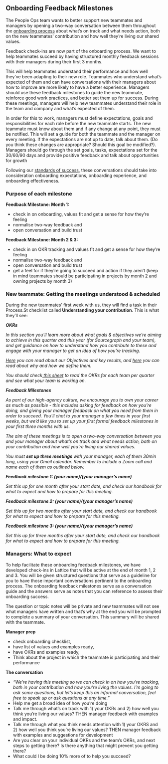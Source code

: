 ## Onboarding Feedback Milestones

The People Ops team wants to better support new teammates and managers by opening a two-way conversation between them throughout the [onboarding process](https://about.sourcegraph.com/handbook/people-ops/onboarding) about what’s on track and what needs action, both on the new teammates' contribution and how well they’re living our shared values.

Feedback check-ins are now part of the onboarding process. We want to help teammates succeed by having structured monthly feedback sessions with their managers during their first 3 months. 

This will help teammates understand their performance and how well they’ve been adapting to their new role. Teammates who understand what’s expected of them and can have conversations with their managers about how to improve are more likely to have a better experience. Managers should use these feedback milestones to guide the new teammate, reinforce good work practices, and better set them up for success. During these meetings, managers will help new teammates understand their role in the team and company and what’s expected of them.

In order for this to work, managers must define expectations, goals and responsibilities for each role before the new teammate starts. The new teammate must know about them and if any change at any point, they must be notified. This will set a guide for both the teammate and the manager on every meeting. If the expectations are not up to date, talk about them. (Do you think these changes are appropriate? Should this goal be modified?). Managers should go through the set goals, tasks, expectations set for the 30/60/90 days and provide positive feedback and talk about opportunities for growth

Following our [standards of success](https://about.sourcegraph.com/handbook/people-ops/onboarding#onboarding-standards-and-success), these conversations should take into consideration onboarding expectations, onboarding experience, and onboarding effectiveness.


### Purpose of each milestone

**Feedback Milestone: Month 1:**

- check in on onboarding, values fit and get a sense for how they’re feeling 
- normalise two-way feedback and 
- open conversation and build trust

**Feedback Milestone: Month 2 & 3:**

- check in on OKR tracking and values fit and get a sense for how they’re feeling
- normalise two-way feedback and 
- open conversation and build trust 
- get a feel for if they’re going to succeed and action if they aren’t (keep in mind teammates should be participating in projects by month 2 and owning projects by month 3)


### New teammate: Getting the meetings understood & scheduled

During the new teammates’ first week with us, they will find a task in their Process.St checklist called **Understanding your contribution**. This is what they’ll see:

**_OKRs_**

_In this section you’ll learn more about what goals & objectives we’re aiming to achieve in this quarter and this year (for Sourcegraph and your team), and get guidance on how to understand how you contribute to these and engage with your manager to get an idea of how you’re tracking._

_[Here](https://about.sourcegraph.com/company/goals/2021_q2) you can read about our Objectives and key results, and [here](https://about.sourcegraph.com/company/goals/guidelines) you can read about why and how we define them._

_You should check[ this sheet](https://docs.google.com/spreadsheets/d/1pNXVev2JtYC94lB1NIfsc8OqyYnnSFn7p5PYFcniblE/edit#gid=1699297878) to read the OKRs for each team per quarter and see what your team is working on._

**_Feedback Milestones_**

_As part of our high-agency culture, we encourage you to own your career as much as possible - this includes asking for feedback on how you’re doing, and giving your manager feedback on what you need from them in order to succeed. You’ll chat to your manager a few times in your first weeks, but we’d like you to set up your first formal feedback milestones in your first three months with us._

_The aim of these meetings is to open a two-way conversation between you and your manager about what’s on track and what needs action, both on your contribution and how well you’re living our shared values._

_You must **set up three meetings** with your manager, each of them 30min long, using your Gmail calendar. Remember to include a Zoom call and name each of them as outlined below._

**_Feedback milestone 1: (your name)/(your manager’s name)_**

_Set this up for one month after your start date, and check our handbook for what to expect and how to prepare for this meeting._

**_Feedback milestone 2: (your name)/(your manager’s name)_**

_Set this up for two months after your start date, and check our handbook for what to expect and how to prepare for this meeting._

**_Feedback milestone 3: (your name)/(your manager’s name)_**

_Set this up for three months after your start date, and check our handbook for what to expect and how to prepare for this meeting._


### Managers: What to expect

To help facilitate these onboarding feedback milestones, we have developed check-ins in Lattice that will be active at the end of month 1, 2 and 3.  You will be given structured questions that serve as a guideline for you to have those important conversations pertinent to the onboarding process. The onboarding feedback milestones serve as a conversation guide and the answers serve as notes that you can reference to assess their onboarding success.

The question or topic notes will be private and new teammates will not see what managers have written and that’s why at the end you will be prompted to complete a summary of your conversation. This summary will be shared with the teammate.

**Manager prep**

- check onboarding checklist, 
- have list of values and examples ready, 
- have OKRs and examples ready,
- Think about the project in which the teammate is participating and their performance

**The conversation**

- _“We’re having this meeting so we can check in on how you’re tracking, both in your contribution and how you’re living the values. I’m going to ask some questions, but let’s keep this an informal conversation, feel free to speak up or ask questions at any time.”_
- Help me get a broad idea of how you’re doing
- Talk me through what’s on track with 1) your OKRs and 2) how well you think you’re living our values? THEN manager feedback with examples and impact.
- Talk me through what you think needs attention with 1) your OKRS and 2) how well you think you’re living our values? THEN manager feedback with examples and suggestions for development
- Are you clear on your individual OKRs and the team’s OKRs, and next steps to getting there? Is there anything that might prevent you getting there?
- What could I be doing 10% more of to help you succeed?

